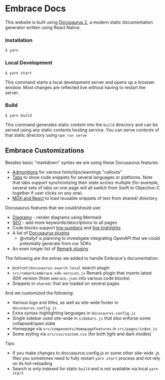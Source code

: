 # Embrace Docs

This website is built using [Docusaurus 2](https://docusaurus.io/), a modern static documentation generator written using React Native.

### Installation

```
$ yarn
```

### Local Development

```
$ yarn start
```

This command starts a local development server and opens up a browser window. Most changes are reflected live without having to restart the server.

### Build

```
$ yarn build
```

This command generates static content into the `build` directory and can be served using any static contents hosting service.
You can serve contents of that static directory using `npm run serve`

## Embrace Customizations

Besides basic "markdown" syntax we are using these Docusaurus features:

- [Admonitions](https://docusaurus.io/docs/markdown-features/admonitions) for various hints/tips/warnings "callouts"
- [Tabs](https://docusaurus.io/docs/markdown-features/tabs) to show code snippets for several languages or platforms. Note that tabs support synchronizing their state across multiple (for example, several sets of tabs on one page will all switch from Swift to Objective-C together if user clicks on any one).
- [MDX and React](https://docusaurus.io/docs/markdown-features/react) to load reusable snippets of text from shared/ directory

Docusaurus features that we could/should use:

- [Diagrams](https://docusaurus.io/docs/markdown-features/diagrams) - render diagrams using Mermaid
- [SEO](https://docusaurus.io/docs/seo) - add more keywords/descriptions to all pages
- Code blocks support [line numbers](https://docusaurus.io/docs/markdown-features/code-blocks#line-numbering) and [line highlights](https://docusaurus.io/docs/markdown-features/code-blocks#line-highlighting)
- A list of [Docusaurus plugins](https://docusaurus.io/community/resources)
  - @vitaliyf is planning to investigate integrating OpenAPI that we could potentially generate from our SDKs
- An even longer list of [Remark plugins](https://github.com/remarkjs/remark/blob/main/doc/plugins.md)

The following are the extras we added to handle Embrace's documentation:

- `@cmfcmf/docusaurus-search-local` search plugin
- `src/remark/embrace-sdk-version.js` Remark plugin that inserts latest SDK version (from `embrace.json` into various code blocks)
- Snippets in `shared/` that are loaded on several pages

And we customized the following:

- Various logo and titles, as well as site-wide footer in `docusaurus.config.js`
- Extra syntax-highlighting languages in `docusaurus.config.js`
- Single sidebar used site-wide in `sidebars.js` that also enforse some collapsed/open state
- Homepage via `src/components/HomepageFeatures` in `src/pages/index.js`
- Some styling via `src/css/custom.css` (for both light and dark modes)

Tips:

- If you make changes to docusaurus.config.js or some other site-wide .js files you sometimes need to fully restart `yarn start` process and not rely on its hot-reloading
- Search is only indexed for static `build` and is not available via local `yarn start`
